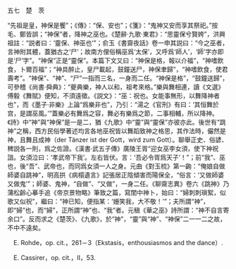 五七　楚　茨

“先祖是皇，神保是饗”；《傳》：“保、安也”；《箋》：“鬼神又安而享其祭祀。”按毛、鄭皆誤；“神保”者，降神之巫也。《楚辭·九歌·東君》：“思靈保兮賢姱”，洪興祖註：“説者曰：‘靈保、神巫也’”；俞玉《書齋夜話》卷一申其説曰：“今之巫者，言神附其體，蓋猶古之‘尸’；故南方俚俗稱巫爲‘太保’，又呼爲‘師人’，‘師’字亦即是‘尸’字”。“神保”正是“靈保”。本篇下文又曰：“神保是格，報以介福”，“神嗜飲食，卜爾百福”；“神具醉止，皇尸載起，鼓鐘送尸，神保聿歸”，“神嗜飲食，使君壽考”。“神保”、“神”、“尸”一指而三名，一身而二任。“神保是格”，“鼓鐘送歸”，可參稽《尚書·舜典》：“夔典樂，神人以和，祖考來格。”樂與舞相連，讀《文選》傅毅《舞賦》便知，不須遠徵。《説文》：“巫：祝也。女能事無形，以舞降神者也”，而《墨子·非樂》上論“爲樂非也”，乃引：“湯之《官刑》有曰：‘其恒舞於宫，是謂巫風。’”蓋樂必有舞爲之容，舞必有樂爲之節，二事相輔，所以降神。《詩》中“神”與“神保”是一是二，猶《九歌》中“靈”與“靈保”亦彼亦此。後世有“跳神”之稱，西方民俗學著述均言各地巫祝皆以舞蹈致神之格思，其作法時，儼然是神，且舞且成神（der Tänzer ist der Gott，wird zum Gott）。聊舉正史、俗諺、稗説各一則，爲之佐證。《漢書·武五子傳》廣陵王胥“迎女巫李女須，使下神祝詛。女須泣曰：‘孝武帝下我’。左右皆伏。言：‘吾必令胥爲天子’！”；前“我”、巫也，後“吾”、武帝也，而同爲女須一人之身。元曲《對玉梳》第一齣：“俺娘自做師婆自跳神”，明高拱《病榻遺言》記張居正陰傾害而陽保全，“俗言：‘又做師婆又做鬼’”；師婆、鬼神，“自做”、“又做”，一身二任。《聊齋志異》卷六《跳神》乃蒲松齡心摹手追《帝京景物略》筆致之篇，寫閨中神卜，始曰：“婦刺刺瑣絮，似歌又似祝”，繼曰：“神已知，便指某：‘姗笑我，大不敬！’”；夫所謂“神”，即“婦”也，而“婦”，正所謂“神”也、“我”者。元稹《華之巫》詩所謂：“神不自言寄余口”。反而求之《楚茨》、《九歌》，於“神”，“靈”與“神”、“神保”二一一二之故，不中不遠矣。











　E. Rohde，op. cit.，261－3（Ekstasis，enthousiasmos and the dance）.

　E. Cassirer，op. cit.，II，53.